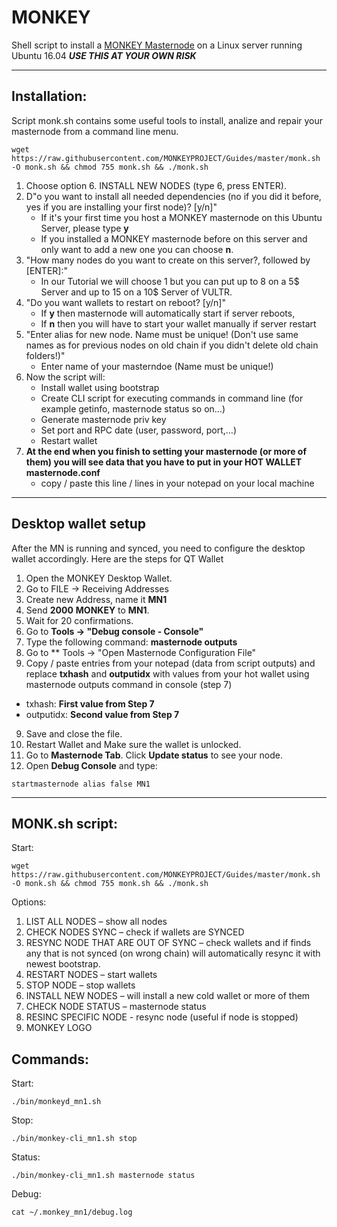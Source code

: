 # MONKEY
Shell script to install a [MONKEY Masternode](https://www.monkey.vision/) on a Linux server running Ubuntu 16.04
*****USE THIS AT YOUR OWN RISK*****
***
## Installation:
Script monk.sh contains some useful tools to install, analize and repair your masternode from a command line menu.
```
wget https://raw.githubusercontent.com/MONKEYPROJECT/Guides/master/monk.sh -O monk.sh && chmod 755 monk.sh && ./monk.sh
```

1. Choose option 6. INSTALL NEW NODES (type 6, press ENTER).
2. D"o you want to install all needed dependencies (no if you did it before, yes if you are installing your first node)? [y/n]"
   * If it's your first time you host a MONKEY masternode on this Ubuntu Server, please type **y** 
   * If you installed a MONKEY masternode before on this server and only want to add a new one you can choose **n**.
3. "How many nodes do you want to create on this server?, followed by [ENTER]:"
   * In our Tutorial we will choose 1 but you can put up to 8 on a 5$ Server and up to 15 on a 10$ Server of VULTR.   
4. "Do you want wallets to restart on reboot? [y/n]"
   * If **y** then masternode will automatically start if server reboots,
   * If **n** then you will have to start your wallet manually if server restart
5. "Enter alias for new node. Name must be unique! (Don't use same names as for previous nodes on old chain if you didn't delete old chain folders!)"
   * Enter name of your masterndoe (Name must be unique!)
6. Now the script will:
   * Install wallet using bootstrap
   * Create CLI script for executing commands in command line (for example getinfo, masternode status so on…)
   * Generate masternode priv key
   * Set port and RPC date (user, password, port,…)
   * Restart wallet   
7. **At the end when you finish to setting your masternode (or more of them) you will see data that you have to put in your HOT WALLET masternode.conf**
   * copy / paste this line / lines in your notepad on your local machine
***

## Desktop wallet setup

After the MN is running and synced, you need to configure the desktop wallet accordingly. Here are the steps for QT Wallet
1. Open the MONKEY Desktop Wallet.
2. Go to FILE -> Receiving Addresses
3. Create new Address, name it **MN1**
4. Send **2000** **MONKEY** to **MN1**.
5. Wait for 20 confirmations.
6. Go to **Tools -> "Debug console - Console"**
7. Type the following command: **masternode outputs**
8. Go to  ** Tools -> "Open Masternode Configuration File"
9. Copy / paste entries from your notepad (data from script outputs) and replace **txhash** and **outputidx** with values from your hot wallet using masternode outputs command in console (step 7)
* txhash: **First value from Step 7**
* outputidx:  **Second value from Step 7**
9. Save and close the file.
10. Restart Wallet and Make sure the wallet is unlocked.
11. Go to **Masternode Tab**. Click **Update status** to see your node.
12. Open **Debug Console** and type:
```
startmasternode alias false MN1
```
***

## MONK.sh script:
Start: 	
```
wget https://raw.githubusercontent.com/MONKEYPROJECT/Guides/master/monk.sh -O monk.sh && chmod 755 monk.sh && ./monk.sh
```
 
Options:
1. LIST ALL NODES – show all nodes
2. CHECK NODES SYNC – check if wallets are SYNCED
3. RESYNC NODE THAT ARE OUT OF SYNC – check wallets and if finds any that is not synced (on wrong chain) will automatically resync it with newest bootstrap.
4. RESTART NODES – start wallets
5. STOP NODE – stop wallets
6. INSTALL NEW NODES – will install a new cold wallet or more of them
7. CHECK NODE STATUS – masternode status
8. RESINC SPECIFIC NODE - resync node (useful if node is stopped)
9. MONKEY LOGO

## Commands:
Start: 	
```
./bin/monkeyd_mn1.sh
```
Stop:	
```
./bin/monkey-cli_mn1.sh stop
```
Status:	
```
./bin/monkey-cli_mn1.sh masternode status
```
Debug:	
```
cat ~/.monkey_mn1/debug.log
```
